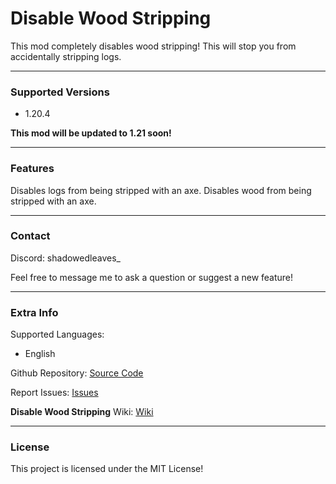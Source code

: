 # Disable Wood Stripping

This mod completely disables wood stripping! This will stop you from accidentally stripping logs.

---

### Supported Versions

- 1.20.4

**This mod will be updated to 1.21 soon!**

---

### Features

Disables logs from being stripped with an axe.
Disables wood from being stripped with an axe.

---

### Contact

Discord: shadowedleaves_

Feel free to message me to ask a question or suggest a new feature!

---

### Extra Info

Supported Languages:

- English

Github Repository: [Source Code](https://github.com/Fethercat/DisableWoodStripping)

Report Issues: [Issues](https://github.com/Fethercat/DisableWoodStripping/issues)

**Disable Wood Stripping** Wiki: [Wiki](https://github.com/Fethercat/DisableWoodStripping/wiki)

---

### License

This project is licensed under the MIT License!

